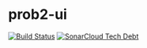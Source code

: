 # prob2-ui

[![Build Status](https://travis-ci.org/bendisposto/prob2-ui.svg?branch=master)](https://travis-ci.org/bendisposto/prob2-ui)
[![SonarCloud Tech Debt](https://sonarcloud.io/api/badges/measure?key=prob2-ui%3Adevelop&metric=sqale_debt_ratio)](https://sonarcloud.io/dashboard?id=prob2-ui%3Adevelop)
